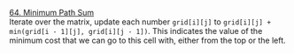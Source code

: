 [64. Minimum Path Sum](https://leetcode.com/problems/minimum-path-sum/description/ "64. Minimum Path Sum") <br>
Iterate over the matrix, update each number `grid[i][j]` to `grid[i][j] + min(grid[i - 1][j], grid[i][j - 1])`. This indicates the value of the minimum cost that we can go to this cell with, either from the top or the left.
<br>